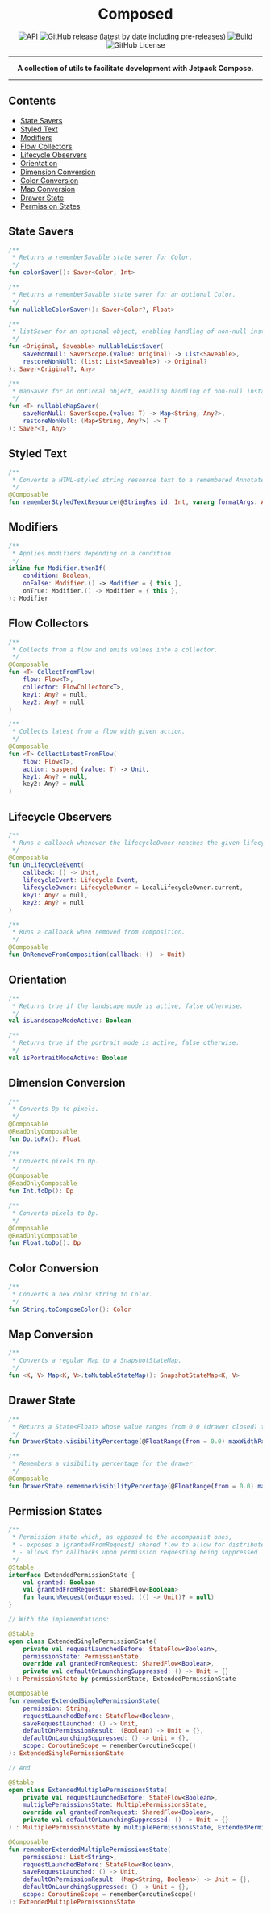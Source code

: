 <h1 align="center">Composed</h1>

<p align="center">    
    <a href="https://android-arsenal.com/api?level=21">
    <img src="https://img.shields.io/badge/API-21%2B-brightgreen.svg?style=flat" alt="API">
</a>
<img src="https://img.shields.io/github/v/release/w2sv/Compose-Utils?include_prereleases" alt="GitHub release (latest by date including pre-releases)">
<a href="https://github.com/w2sv/Compose-Utils/actions/workflows/workflow.yaml">
    <img src="https://github.com/w2sv/Compose-Utils/actions/workflows/workflow.yaml/badge.svg" alt="Build">
</a>
<img src="https://img.shields.io/github/license/w2sv/Compose-Utils" alt="GitHub License">
</p>

------

<p align="center">
<b>A collection of utils to facilitate development with Jetpack Compose.</b>
</p>

------

## Contents

- [State Savers](#state-savers)
- [Styled Text](#styled-text)
- [Modifiers](#modifiers)
- [Flow Collectors](#flow-collectors)
- [Lifecycle Observers](#lifecycle-observers)
- [Orientation](#orientation)
- [Dimension Conversion](#dimension-conversion)
- [Color Conversion](#color-conversion)
- [Map Conversion](#map-conversion)
- [Drawer State](#drawer-state)
- [Permission States](#permission-states)

## State Savers

```kotlin
/**
 * Returns a rememberSavable state saver for Color.
 */
fun colorSaver(): Saver<Color, Int>

/**
 * Returns a rememberSavable state saver for an optional Color.
 */
fun nullableColorSaver(): Saver<Color?, Float>

/**
 * listSaver for an optional object, enabling handling of non-null instances only.
 */
fun <Original, Saveable> nullableListSaver(
    saveNonNull: SaverScope.(value: Original) -> List<Saveable>,
    restoreNonNull: (list: List<Saveable>) -> Original?
): Saver<Original?, Any>

/**
 * mapSaver for an optional object, enabling handling of non-null instances only.
 */
fun <T> nullableMapSaver(
    saveNonNull: SaverScope.(value: T) -> Map<String, Any?>,
    restoreNonNull: (Map<String, Any?>) -> T
): Saver<T, Any>
```

## Styled Text

```kotlin
/**
 * Converts a HTML-styled string resource text to a remembered AnnotatedString.
 */
@Composable
fun rememberStyledTextResource(@StringRes id: Int, vararg formatArgs: Any): AnnotatedString
```

## Modifiers

```kotlin
/**
 * Applies modifiers depending on a condition.
 */
inline fun Modifier.thenIf(
    condition: Boolean,
    onFalse: Modifier.() -> Modifier = { this },
    onTrue: Modifier.() -> Modifier = { this },
): Modifier
```

## Flow Collectors

```kotlin
/**
 * Collects from a flow and emits values into a collector.
 */
@Composable
fun <T> CollectFromFlow(
    flow: Flow<T>,
    collector: FlowCollector<T>,
    key1: Any? = null,
    key2: Any? = null
)

/**
 * Collects latest from a flow with given action.
 */
@Composable
fun <T> CollectLatestFromFlow(
    flow: Flow<T>,
    action: suspend (value: T) -> Unit,
    key1: Any? = null,
    key2: Any? = null
)
```

## Lifecycle Observers

```kotlin
/**
 * Runs a callback whenever the lifecycleOwner reaches the given lifecycleEvent.
 */
@Composable
fun OnLifecycleEvent(
    callback: () -> Unit,
    lifecycleEvent: Lifecycle.Event,
    lifecycleOwner: LifecycleOwner = LocalLifecycleOwner.current,
    key1: Any? = null,
    key2: Any? = null
)

/**
 * Runs a callback when removed from composition.
 */
@Composable
fun OnRemoveFromComposition(callback: () -> Unit)
```

## Orientation

```kotlin
/**
 * Returns true if the landscape mode is active, false otherwise.
 */
val isLandscapeModeActive: Boolean

/**
 * Returns true if the portrait mode is active, false otherwise.
 */
val isPortraitModeActive: Boolean
```

## Dimension Conversion

```kotlin
/**
 * Converts Dp to pixels.
 */
@Composable
@ReadOnlyComposable
fun Dp.toPx(): Float

/**
 * Converts pixels to Dp.
 */
@Composable
@ReadOnlyComposable
fun Int.toDp(): Dp

/**
 * Converts pixels to Dp.
 */
@Composable
@ReadOnlyComposable
fun Float.toDp(): Dp
```

## Color Conversion

```kotlin
/**
 * Converts a hex color string to Color.
 */
fun String.toComposeColor(): Color
```

## Map Conversion

```kotlin
/**
 * Converts a regular Map to a SnapshotStateMap.
 */
fun <K, V> Map<K, V>.toMutableStateMap(): SnapshotStateMap<K, V>
```

## Drawer State

```kotlin
/**
 * Returns a State<Float> whose value ranges from 0.0 (drawer closed) to 1.0 (drawer fully open).
 */
fun DrawerState.visibilityPercentage(@FloatRange(from = 0.0) maxWidthPx: Float): State<Float>

/**
 * Remembers a visibility percentage for the drawer.
 */
@Composable
fun DrawerState.rememberVisibilityPercentage(@FloatRange(from = 0.0) maxWidthPx: Float = DrawerDefaults.MaximumDrawerWidth.toPx()): State<Float>
```

## Permission States

```kotlin
/**
 * Permission state which, as opposed to the accompanist ones,
 * - exposes a [grantedFromRequest] shared flow to allow for distributed subscription and callback invocation, instead of only being able to pass a onPermissionResult callback upon instantiation, which needs to cover all granting reactions, possibly impacting various components
 * - allows for callbacks upon permission requesting being suppressed
 */
@Stable
interface ExtendedPermissionState {
    val granted: Boolean
    val grantedFromRequest: SharedFlow<Boolean>
    fun launchRequest(onSuppressed: (() -> Unit)? = null)
}

// With the implementations:

@Stable
open class ExtendedSinglePermissionState(
    private val requestLaunchedBefore: StateFlow<Boolean>,
    permissionState: PermissionState,
    override val grantedFromRequest: SharedFlow<Boolean>,
    private val defaultOnLaunchingSuppressed: () -> Unit = {}
) : PermissionState by permissionState, ExtendedPermissionState

@Composable
fun rememberExtendedSinglePermissionState(
    permission: String,
    requestLaunchedBefore: StateFlow<Boolean>,
    saveRequestLaunched: () -> Unit,
    defaultOnPermissionResult: (Boolean) -> Unit = {},
    defaultOnLaunchingSuppressed: () -> Unit = {},
    scope: CoroutineScope = rememberCoroutineScope()
): ExtendedSinglePermissionState

// And

@Stable
open class ExtendedMultiplePermissionsState(
    private val requestLaunchedBefore: StateFlow<Boolean>,
    multiplePermissionsState: MultiplePermissionsState,
    override val grantedFromRequest: SharedFlow<Boolean>,
    private val defaultOnLaunchingSuppressed: () -> Unit = {}
) : MultiplePermissionsState by multiplePermissionsState, ExtendedPermissionState

@Composable
fun rememberExtendedMultiplePermissionsState(
    permissions: List<String>,
    requestLaunchedBefore: StateFlow<Boolean>,
    saveRequestLaunched: () -> Unit,
    defaultOnPermissionResult: (Map<String, Boolean>) -> Unit = {},
    defaultOnLaunchingSuppressed: () -> Unit = {},
    scope: CoroutineScope = rememberCoroutineScope()
): ExtendedMultiplePermissionsState
```


